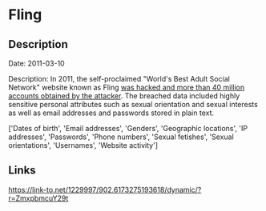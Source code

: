# Fling

## Description

Date: 2011-03-10

Description:
In 2011, the self-proclaimed &quot;World's Best Adult Social Network&quot; website known as Fling <a href="http://motherboard.vice.com/read/another-day-another-hack-passwords-and-sexual-desires-for-dating-site-fling" target="_blank" rel="noopener">was hacked and more than 40 million accounts obtained by the attacker</a>. The breached data included highly sensitive personal attributes such as sexual orientation and sexual interests as well as email addresses and passwords stored in plain text.


['Dates of birth', 'Email addresses', 'Genders', 'Geographic locations', 'IP addresses', 'Passwords', 'Phone numbers', 'Sexual fetishes', 'Sexual orientations', 'Usernames', 'Website activity']

## Links

https://link-to.net/1229997/902.6173275193618/dynamic/?r=ZmxpbmcuY29t